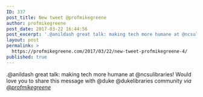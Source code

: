 ```yaml
---
ID: 337
post_title: New tweet @profmikegreene
author: profmikegreene
post_date: 2017-03-22 16:44:56
post_excerpt: '.@anildash great talk: making tech more humane at @ncsulibraries! Would love you to share this message with @duke @dukelibraries community'
layout: post
permalink: >
  https://profmikegreene.com/2017/03/22/new-tweet-profmikegreene-4/
published: true
---
```

.@anildash great talk: making tech more humane at @ncsulibraries! Would love you to share this message with @duke @dukelibraries community
<cite>via <a href="https://twitter.com/profmikegreene/status/844666228664942592">@profmikegreene</a></cite>